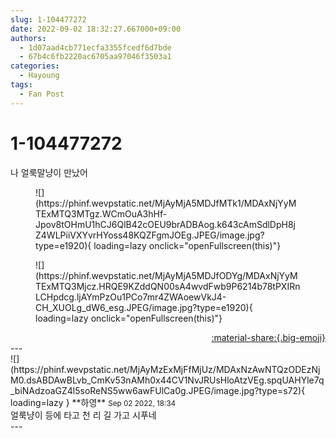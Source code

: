 ```yaml
---
slug: 1-104477272
date: 2022-09-02 18:32:27.667000+09:00
authors:
  - 1d07aad4cb771ecfa3355fcedf6d7bde
  - 67b4c6fb2220ac6705aa97046f3503a1
categories:
  - Hayoung
tags:
  - Fan Post
---
```


# 1-104477272

<div class="post-container" markdown="1">
<div class="content-container md-sidebar__scrollwrap" markdown="1">

나 얼룩말냥이 만났어
<figure markdown="1">
![](https://phinf.wevpstatic.net/MjAyMjA5MDJfMTk1/MDAxNjYyMTExMTQ3MTgz.WCmOuA3hHf-Jpov8tOHmU1hCJ6QlB42cOEU9brADBAog.k643cAmSdlDpH8jZ4WLPiiVXYvrHYoss48KQZFgmJOEg.JPEG/image.jpg?type=e1920){ loading=lazy onclick="openFullscreen(this)"}
</figure>

<figure markdown="1">
![](https://phinf.wevpstatic.net/MjAyMjA5MDJfODYg/MDAxNjYyMTExMTQ3Mjcz.HRQE9KZddQN00sA4wvdFwb9P6214b78tPXIRnLCHpdcg.ljAYmPzOu1PCo7mr4ZWAoewVkJ4-CH_XUOLg_dW6_esg.JPEG/image.jpg?type=e1920){ loading=lazy onclick="openFullscreen(this)"}
</figure>


</div>
</div>

<div style="text-align: right;" markdown="1">
<a href="https://weverse.io/fromis9/fanpost/1-104477272" style="text-align: right;">:material-share:{.big-emoji}</a>
</div>
---

<div class="comments-container md-sidebar__scrollwrap" markdown="1">
<div class="comment" markdown="1">
<div class='id-container' markdown="1">
![](https://phinf.wevpstatic.net/MjAyMzExMjFfMjUz/MDAxNzAwNTQzODEzNjM0.dsABDAwBLvb_CmKv53nAMh0x44CV1NvJRUsHloAtzVEg.spqUAHYle7q_biNAdzoaGZ4l5soReNS5ww6awFUlCa0g.JPEG/image.jpg?type=s72){ loading=lazy }
**<span class="artist">하영</span>** <small>Sep 02 2022, 18:34</small><br>
</div>
<div class='comment-body' markdown="1">
얼룩냥이 등에 타고 천 리 길 가고 시푸네
</div>
</div>
</div>
---
